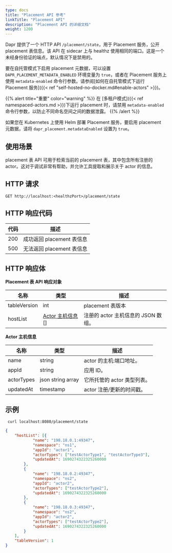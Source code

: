 ```yaml
---
type: docs
title: "Placement API 参考"
linkTitle: "Placement API"
description: "Placement API 的详细文档"
weight: 1200
---
```


Dapr 提供了一个 HTTP API `/placement/state`，用于 Placement 服务，公开 placement 表信息。该 API 在 sidecar 上与 healthz 使用相同的端口。这是一个未经身份验证的端点，默认情况下是禁用的。

要在自托管模式下启用 placement 元数据，可以设置 `DAPR_PLACEMENT_METADATA_ENABLED` 环境变量为 `true`，或者在 Placement 服务上使用 `metadata-enabled` 命令行参数。请参阅[如何在自托管模式下运行 Placement 服务]({{< ref "self-hosted-no-docker.md#enable-actors" >}})。

{{% alert title="重要" color="warning" %}}
在 [多租户模式]({{< ref namespaced-actors.md >}})下运行 placement 时，请禁用 `metadata-enabled` 命令行参数，以防止不同命名空间之间的数据泄露。
{{% /alert %}}

如果您在 Kubernetes 上使用 Helm 部署 Placement 服务，要启用 placement 元数据，请将 `dapr_placement.metadataEnabled` 设置为 `true`。

## 使用场景

placement 表 API 可用于检索当前的 placement 表，其中包含所有注册的 actor。这对于调试非常有帮助，并允许工具提取和展示关于 actor 的信息。

## HTTP 请求

```
GET http://localhost:<healthzPort>/placement/state
```

## HTTP 响应代码

代码 | 描述
---- | -----------
200  | 成功返回 placement 表信息
500  | 无法返回 placement 表信息

## HTTP 响应体

**Placement 表 API 响应对象**

名称                   | 类型                                                                  | 描述
----                   | ----                                                                  | -----------
tableVersion           | int                                                                   | placement 表版本
hostList               | [Actor 主机信息](#actorhostinfo)[]                                   | 注册的 actor 主机信息的 JSON 数组。

<a id="actorhostinfo"></a>**Actor 主机信息**

名称  | 类型    | 描述
----  | ----    | -----------
name  | string  | actor 的主机:端口地址。
appId | string  | 应用 ID。
actorTypes | json string array | 它所托管的 actor 类型列表。
updatedAt | timestamp | actor 注册/更新的时间戳。

## 示例

```shell
 curl localhost:8080/placement/state
```

```json
{
    "hostList": [{
            "name": "198.18.0.1:49347",
            "namespace": "ns1",
            "appId": "actor1",
            "actorTypes": ["testActorType1", "testActorType3"],
            "updatedAt": 1690274322325260000
        },
        {
            "name": "198.18.0.2:49347",
            "namespace": "ns2",
            "appId": "actor2",
            "actorTypes": ["testActorType2"],
            "updatedAt": 1690274322325260000
        },
        {
            "name": "198.18.0.3:49347",
            "namespace": "ns2",
            "appId": "actor2",
            "actorTypes": ["testActorType2"],
            "updatedAt": 1690274322325260000
        }
    ],
    "tableVersion": 1
}
